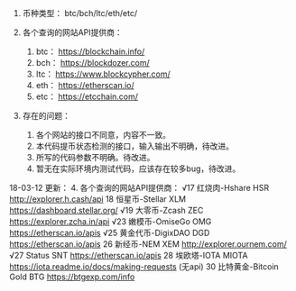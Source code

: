 1. 币种类型： btc/bch/ltc/eth/etc/
2. 各个查询的网站API提供商：
    1. btc： https://blockchain.info/
    2. bch： https://blockdozer.com/
    3. ltc： https://www.blockcypher.com/
    4. eth： https://etherscan.io/
    5. etc： https://etcchain.com/

3. 存在的问题：
    1. 各个网站的接口不同意，内容不一致。
    2. 本代码提币状态检测的接口，输入输出不明确，待改进。
    3. 所写的代码参数不明确。待改进。
    4. 暂无在实际环境内测试代码，应该存在较多bug，待改进。


18-03-12 更新：
4. 各个查询的网站API提供商：
    √17	红烧肉-Hshare	HSR	 http://explorer.h.cash/api
    18	恒星币-Stellar	XLM	https://dashboard.stellar.org/
    √19	大零币-Zcash	ZEC	https://explorer.zcha.in/api
    √23	嫩模币-OmiseGo	OMG	https://etherscan.io/apis 
    √25	黄金代币-DigixDAO	DGD	https://etherscan.io/apis
    26	新经币-NEM	XEM http://explorer.ournem.com/	
    √27	Status	SNT	https://etherscan.io/apis
    28	埃欧塔-IOTA	MIOTA	https://iota.readme.io/docs/making-requests (无api)
    30	比特黄金-Bitcoin Gold	BTG	https://btgexp.com/info